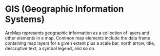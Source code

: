 # GIS (Geographic Information Systems)
ArcMap represents geographic information as a collection of layers and other elements in a map. Common map elements include the data frame containing map layers for a given extent plus a scale bar, north arrow, title, descriptive text, a symbol legend, and so on.
